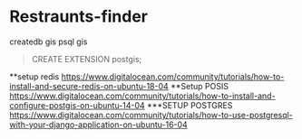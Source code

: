 # Restraunts-finder





createdb  gis
psql gis
> CREATE EXTENSION postgis;


**setup redis https://www.digitalocean.com/community/tutorials/how-to-install-and-secure-redis-on-ubuntu-18-04
**Setup POSIS https://www.digitalocean.com/community/tutorials/how-to-install-and-configure-postgis-on-ubuntu-14-04
***SETUP POSTGRES https://www.digitalocean.com/community/tutorials/how-to-use-postgresql-with-your-django-application-on-ubuntu-16-04
